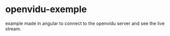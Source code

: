 # openvidu-exemple
example made in angular to connect to the openvidu server and see the live stream.
